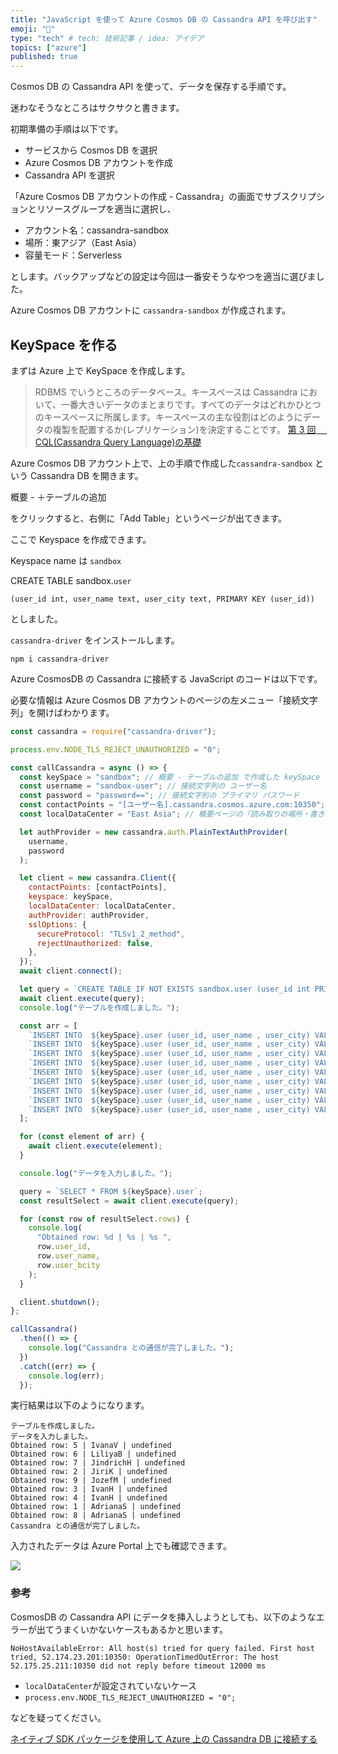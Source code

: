 ```yaml
---
title: "JavaScript を使って Azure Cosmos DB の Cassandra API を呼び出す"
emoji: "🙆"
type: "tech" # tech: 技術記事 / idea: アイデア
topics: ["azure"]
published: true
---
```


Cosmos DB の Cassandra API を使って、データを保存する手順です。

迷わなそうなところはサクサクと書きます。

初期準備の手順は以下です。

- サービスから Cosmos DB を選択
- Azure Cosmos DB アカウントを作成
- Cassandra API を選択

「Azure Cosmos DB アカウントの作成 - Cassandra」の画面でサブスクリプションとリソースグループを適当に選択し、

- アカウント名：cassandra-sandbox
- 場所：東アジア（East Asia）
- 容量モード：Serverless

とします。バックアップなどの設定は今回は一番安そうなやつを適当に選びました。

Azure Cosmos DB アカウントに `cassandra-sandbox` が作成されます。

## KeySpace を作る

まずは Azure 上で KeySpace を作成します。

> RDBMS でいうところのデータベース。キースペースは Cassandra において、一番大きいデータのまとまりです。すべてのデータはどれかひとつのキースペースに所属します。キースペースの主な役割はどのようにデータの複製を配置するか(レプリケーション)を決定することです。
> [第 3 回　 CQL(Cassandra Query Language)の基礎](https://enterprisezine.jp/article/detail/7146)

Azure Cosmos DB アカウント上で、上の手順で作成した`cassandra-sandbox` という Cassandra DB を開きます。

概要 - ＋テーブルの追加

をクリックすると、右側に「Add Table」というページが出てきます。

ここで Keyspace を作成できます。

Keyspace name は `sandbox`

CREATE TABLE sandbox.`user`

```
(user_id int, user_name text, user_city text, PRIMARY KEY (user_id))
```

としました。

`cassandra-driver` をインストールします。

```console
npm i cassandra-driver
```

Azure CosmosDB の Cassandra に接続する JavaScript のコードは以下です。

必要な情報は Azure Cosmos DB アカウントのページの左メニュー「接続文字列」を開けばわかります。

```js
const cassandra = require("cassandra-driver");

process.env.NODE_TLS_REJECT_UNAUTHORIZED = "0";

const callCassandra = async () => {
  const keySpace = "sandbox"; // 概要 - テーブルの追加 で作成した keySpace
  const username = "sandbox-user"; // 接続文字列の ユーザー名
  const password = "password=="; // 接続文字列の プライマリ パスワード
  const contactPoints = "[ユーザー名].cassandra.cosmos.azure.com:10350"; // 接続文字列 の コンタクトポイント
  const localDataCenter = "East Asia"; // 概要ページの「読み取りの場所・書き取りの場所」に書いてある

  let authProvider = new cassandra.auth.PlainTextAuthProvider(
    username,
    password
  );

  let client = new cassandra.Client({
    contactPoints: [contactPoints],
    keyspace: keySpace,
    localDataCenter: localDataCenter,
    authProvider: authProvider,
    sslOptions: {
      secureProtocol: "TLSv1_2_method",
      rejectUnauthorized: false,
    },
  });
  await client.connect();

  let query = `CREATE TABLE IF NOT EXISTS sandbox.user (user_id int PRIMARY KEY, user_name text, user_city text)`;
  await client.execute(query);
  console.log("テーブルを作成しました。");

  const arr = [
    `INSERT INTO  ${keySpace}.user (user_id, user_name , user_city) VALUES (1, 'AdrianaS', 'Seattle')`,
    `INSERT INTO  ${keySpace}.user (user_id, user_name , user_city) VALUES (2, 'JiriK', 'Toronto')`,
    `INSERT INTO  ${keySpace}.user (user_id, user_name , user_city) VALUES (3, 'IvanH', 'Mumbai')`,
    `INSERT INTO  ${keySpace}.user (user_id, user_name , user_city) VALUES (4, 'IvanH', 'Seattle')`,
    `INSERT INTO  ${keySpace}.user (user_id, user_name , user_city) VALUES (5, 'IvanaV', 'Belgaum')`,
    `INSERT INTO  ${keySpace}.user (user_id, user_name , user_city) VALUES (6, 'LiliyaB', 'Seattle')`,
    `INSERT INTO  ${keySpace}.user (user_id, user_name , user_city) VALUES (7, 'JindrichH', 'Buenos Aires')`,
    `INSERT INTO  ${keySpace}.user (user_id, user_name , user_city) VALUES (8, 'AdrianaS', 'Seattle')`,
    `INSERT INTO  ${keySpace}.user (user_id, user_name , user_city) VALUES (9, 'JozefM', 'Seattle')`,
  ];

  for (const element of arr) {
    await client.execute(element);
  }

  console.log("データを入力しました。");

  query = `SELECT * FROM ${keySpace}.user`;
  const resultSelect = await client.execute(query);

  for (const row of resultSelect.rows) {
    console.log(
      "Obtained row: %d | %s | %s ",
      row.user_id,
      row.user_name,
      row.user_bcity
    );
  }

  client.shutdown();
};

callCassandra()
  .then(() => {
    console.log("Cassandra との通信が完了しました。");
  })
  .catch((err) => {
    console.log(err);
  });
```

実行結果は以下のようになります。

```console
テーブルを作成しました。
データを入力しました。
Obtained row: 5 | IvanaV | undefined
Obtained row: 6 | LiliyaB | undefined
Obtained row: 7 | JindrichH | undefined
Obtained row: 2 | JiriK | undefined
Obtained row: 9 | JozefM | undefined
Obtained row: 3 | IvanH | undefined
Obtained row: 4 | IvanH | undefined
Obtained row: 1 | AdrianaS | undefined
Obtained row: 8 | AdrianaS | undefined
Cassandra との通信が完了しました。
```

入力されたデータは Azure Portal 上でも確認できます。

![](https://storage.googleapis.com/zenn-user-upload/303b8d937a55-20220109.jpg)

### 参考

CosmosDB の Cassandra API にデータを挿入しようとしても、以下のようなエラーが出てうまくいかないケースもあるかと思います。

```console
NoHostAvailableError: All host(s) tried for query failed. First host tried, 52.174.23.201:10350: OperationTimedOutError: The host 52.175.25.211:10350 did not reply before timeout 12000 ms
```

- `localDataCenter`が設定されていないケース
- `process.env.NODE_TLS_REJECT_UNAUTHORIZED = "0";`

などを疑ってください。

[ネイティブ SDK パッケージを使用して Azure 上の Cassandra DB に接続する](https://docs.microsoft.com/ja-jp/azure/developer/javascript/how-to/with-database/use-cassandra-as-cosmos-db)
